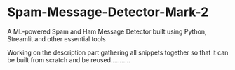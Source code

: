 # Spam-Message-Detector-Mark-2
A ML-powered Spam and Ham Message Detector built using Python, Streamlit and other essential tools

Working on the description part gathering all snippets together so that it can be built from scratch and be reused...........
